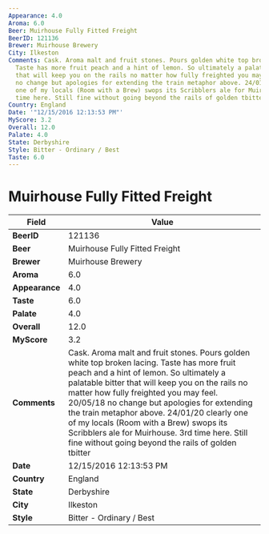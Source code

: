 ```yaml
---
Appearance: 4.0
Aroma: 6.0
Beer: Muirhouse Fully Fitted Freight
BeerID: 121136
Brewer: Muirhouse Brewery
City: Ilkeston
Comments: Cask. Aroma malt and fruit stones. Pours golden white top broken lacing.
  Taste has more fruit peach and a hint of lemon. So ultimately a palatable bitter
  that will keep you on the rails no matter how fully freighted you may feel. 20/05/18
  no change but apologies for extending the train metaphor above. 24/01/20 clearly
  one of my locals (Room with a Brew) swops its Scribblers ale for Muirhouse. 3rd
  time here. Still fine without going beyond the rails of golden tbitter
Country: England
Date: '"12/15/2016 12:13:53 PM"'
MyScore: 3.2
Overall: 12.0
Palate: 4.0
State: Derbyshire
Style: Bitter - Ordinary / Best
Taste: 6.0
---
```


# Muirhouse Fully Fitted Freight

| Field         | Value |
|---------------|-------|
| **BeerID** | 121136 |
| **Beer** | Muirhouse Fully Fitted Freight |
| **Brewer** | Muirhouse Brewery |
| **Aroma** | 6.0 |
| **Appearance** | 4.0 |
| **Taste** | 6.0 |
| **Palate** | 4.0 |
| **Overall** | 12.0 |
| **MyScore** | 3.2 |
| **Comments** | Cask. Aroma malt and fruit stones. Pours golden white top broken lacing. Taste has more fruit peach and a hint of lemon. So ultimately a palatable bitter that will keep you on the rails no matter how fully freighted you may feel. 20/05/18 no change but apologies for extending the train metaphor above. 24/01/20 clearly one of my locals (Room with a Brew) swops its Scribblers ale for Muirhouse. 3rd time here. Still fine without going beyond the rails of golden tbitter |
| **Date** | 12/15/2016 12:13:53 PM |
| **Country** | England |
| **State** | Derbyshire |
| **City** | Ilkeston |
| **Style** | Bitter - Ordinary / Best |
